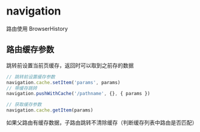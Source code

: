 # navigation

路由使用 BrowserHistory

## 路由缓存参数

跳转前设置当前页缓存，返回时可以取到之前存的数据

```typescript
// 跳转前设置缓存参数
navigation.cache.setItem('params', params)
// 带缓存跳转
navigation.pushWithCache('/pathname', {}, { params })

// 获取缓存参数
navigation.cache.getItem(params)
```

如果父路由有缓存数据，子路由跳转不清除缓存（判断缓存列表中路由是否匹配）
